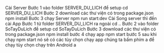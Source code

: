 Cài Server
Bước 1 vào folder SERVER_DU_LICH để setup
 cd SERVER_DU_LICH
Bước 2 download các thư viện có trong package.json
 npm install
Bước 3 chạy Server
 npm run start:dev
 Cài Song server thì đến cài App
Bước 1 từ folder SERVER_DU_LICH ra ngoài 
 cd ..
Bước 2 vào folder SoTayDuLich để setup
 cd SoTayDuLich
Bước 3 download các thư viện có trong package.json
 npm install
bước 4 chạy app
npm start
bước 5 sau khi chạy npm start nó sẽ có các tùy chọn chạy app chúng ta bấm phím a để chạy tùy chọn chạy trên Android
a
